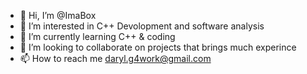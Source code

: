 - 👋 Hi, I’m @ImaBox
- 👀 I’m interested in C++ Devolopment and software analysis 
- 🌱 I’m currently learning C++ & coding
- 💞️ I’m looking to collaborate on projects that brings much experince
- 📫 How to reach me daryl.g4work@gmail.com

<!---
ImaBox/ImaBox is a ✨ special ✨ repository because its `README.md` (this file) appears on your GitHub profile.
You can click the Preview link to take a look at your changes.
--->
